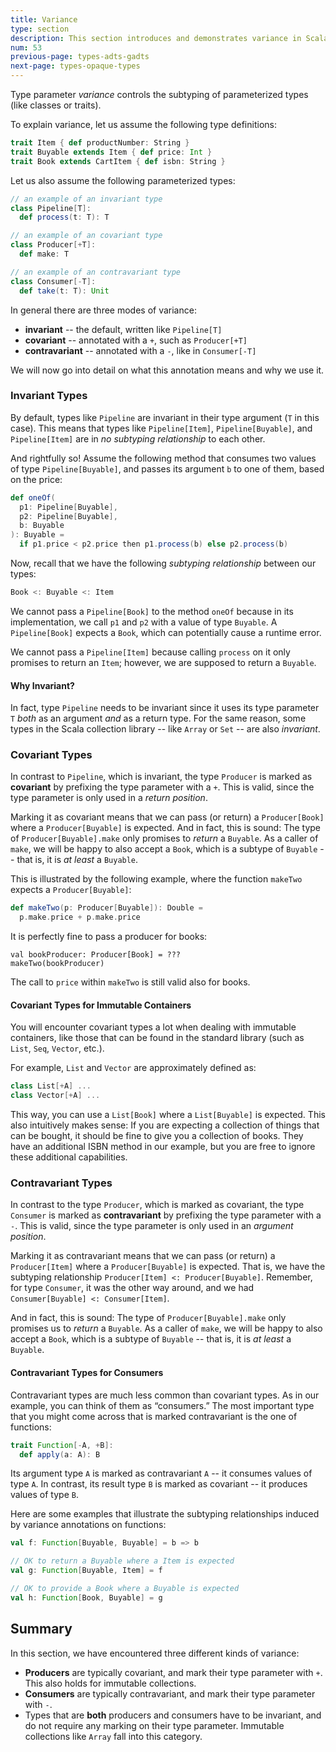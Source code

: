 ```yaml
---
title: Variance
type: section
description: This section introduces and demonstrates variance in Scala 3.
num: 53
previous-page: types-adts-gadts
next-page: types-opaque-types
---
```


Type parameter _variance_ controls the subtyping of parameterized types (like classes or traits).

To explain variance, let us assume the following type definitions:
```scala
trait Item { def productNumber: String }
trait Buyable extends Item { def price: Int }
trait Book extends CartItem { def isbn: String }
```

Let us also assume the following parameterized types:
```scala
// an example of an invariant type
class Pipeline[T]:
  def process(t: T): T

// an example of an covariant type
class Producer[+T]:
  def make: T

// an example of an contravariant type
class Consumer[-T]:
  def take(t: T): Unit
```
In general there are three modes of variance:

- **invariant** -- the default, written like `Pipeline[T]`
- **covariant** -- annotated with a `+`, such as `Producer[+T]`
- **contravariant** -- annotated with a `-`, like in `Consumer[-T]`

We will now go into detail on what this annotation means and why we use it.

### Invariant Types
By default, types like `Pipeline` are invariant in their type argument (`T` in this case).
This means that types like `Pipeline[Item]`, `Pipeline[Buyable]`, and `Pipeline[Item]` are in _no subtyping relationship_ to each other.

And rightfully so! Assume the following method that consumes two values of type `Pipeline[Buyable]`, and passes its argument `b` to one of them, based on the price:

```scala
def oneOf(
  p1: Pipeline[Buyable],
  p2: Pipeline[Buyable],
  b: Buyable
): Buyable =
  if p1.price < p2.price then p1.process(b) else p2.process(b)
```
Now, recall that we have the following _subtyping relationship_ between our types:
```scala
Book <: Buyable <: Item
```
We cannot pass a `Pipeline[Book]` to the method `oneOf` because in its implementation, we call `p1` and `p2` with a value of type `Buyable`. A `Pipeline[Book]` expects a `Book`, which can potentially cause a runtime error.

We cannot pass a `Pipeline[Item]` because calling `process` on it only promises to return an `Item`; however, we are supposed to return a `Buyable`.

#### Why Invariant?
In fact, type `Pipeline` needs to be invariant since it uses its type parameter `T` _both_ as an argument _and_ as a return type. For the same reason, some types in the Scala collection library -- like `Array` or `Set` -- are also _invariant_.


### Covariant Types
In contrast to `Pipeline`, which is invariant, the type `Producer` is marked as **covariant** by prefixing the type parameter with a `+`. This is valid, since the type parameter is only used in a _return position_.

Marking it as covariant means that we can pass (or return) a `Producer[Book]` where a `Producer[Buyable]` is expected.
And in fact, this is sound: The type of `Producer[Buyable].make` only promises to _return_ a `Buyable`. As a caller of `make`, we will be happy to also accept a `Book`, which is a subtype of `Buyable` -- that is, it is _at least_ a `Buyable`.

This is illustrated by the following example, where the function `makeTwo` expects a `Producer[Buyable]`:
```scala
def makeTwo(p: Producer[Buyable]): Double =
  p.make.price + p.make.price
```
It is perfectly fine to pass a producer for books:
```
val bookProducer: Producer[Book] = ???
makeTwo(bookProducer)
```
The call to `price` within `makeTwo` is still valid also for books.


#### Covariant Types for Immutable Containers
You will encounter covariant types a lot when dealing with immutable containers, like those that can be found in the standard library (such as `List`, `Seq`, `Vector`, etc.).

For example, `List` and `Vector` are approximately defined as:

```scala
class List[+A] ...
class Vector[+A] ...
```

This way, you can use a `List[Book]` where a `List[Buyable]` is expected. This also intuitively makes sense: If you are expecting a collection of things that can be bought, it should be fine to give you a collection of books. They have an additional ISBN method in our example, but you are free to ignore these additional capabilities.


### Contravariant Types
In contrast to the type `Producer`, which is marked as covariant, the type `Consumer` is marked as **contravariant** by prefixing the type parameter with a `-`. This is valid, since the type parameter is only used in an _argument position_.

Marking it as contravariant means that we can pass (or return) a `Producer[Item]` where a `Producer[Buyable]` is expected. That is, we have the subtyping relationship `Producer[Item] <: Producer[Buyable]`. Remember, for type `Consumer`, it was the other way around, and we had `Consumer[Buyable] <: Consumer[Item]`.

And in fact, this is sound: The type of `Producer[Buyable].make` only promises us to _return_ a `Buyable`. As a caller of `make`, we will be happy to also accept a `Book`, which is a subtype of `Buyable` -- that is, it is _at least_ a `Buyable`.


#### Contravariant Types for Consumers
Contravariant types are much less common than covariant types. As in our example, you can think of them as “consumers.” The most important type that you might come across that is marked contravariant is the one of functions:

```scala
trait Function[-A, +B]:
  def apply(a: A): B
```
Its argument type `A` is marked as contravariant `A` -- it consumes values of type `A`. In contrast, its result type `B` is marked as covariant -- it produces values of type `B`.

Here are some examples that illustrate the subtyping relationships induced by variance annotations on functions:

```scala
val f: Function[Buyable, Buyable] = b => b

// OK to return a Buyable where a Item is expected
val g: Function[Buyable, Item] = f

// OK to provide a Book where a Buyable is expected
val h: Function[Book, Buyable] = g
```

## Summary
In this section, we have encountered three different kinds of variance:

- **Producers** are typically covariant, and mark their type parameter with `+`. This also holds for immutable collections.
- **Consumers** are typically contravariant, and mark their type parameter with `-`.
- Types that are **both** producers and consumers have to be invariant, and do not require any marking on their type parameter. Immutable collections like `Array` fall into this category.
